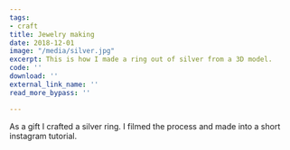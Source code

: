 ```yaml
---
tags:
- craft
title: Jewelry making
date: 2018-12-01
image: "/media/silver.jpg"
excerpt: This is how I made a ring out of silver from a 3D model.
code: ''
download: ''
external_link_name: ''
read_more_bypass: ''

---
```

As a gift I crafted a silver ring. I filmed the process and made into a short instagram tutorial.